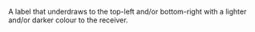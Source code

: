 A label that underdraws to the top-left and/or bottom-right with a lighter and/or darker colour to the receiver.